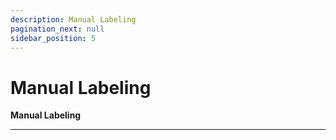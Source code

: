 ```yaml
---
description: Manual Labeling
pagination_next: null
sidebar_position: 5
---
```


# Manual Labeling

**Manual Labeling**
<hr />